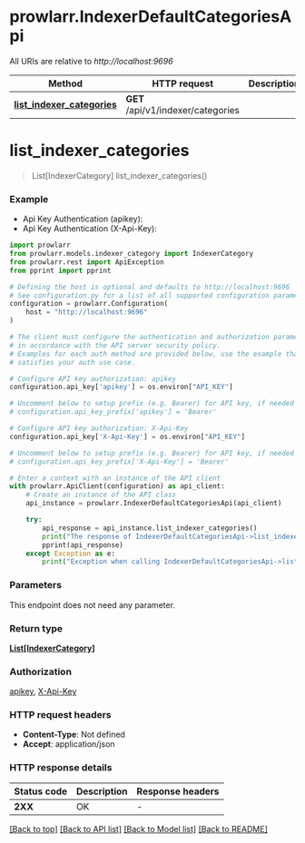 # prowlarr.IndexerDefaultCategoriesApi

All URIs are relative to *http://localhost:9696*

Method | HTTP request | Description
------------- | ------------- | -------------
[**list_indexer_categories**](IndexerDefaultCategoriesApi.md#list_indexer_categories) | **GET** /api/v1/indexer/categories | 


# **list_indexer_categories**
> List[IndexerCategory] list_indexer_categories()



### Example

* Api Key Authentication (apikey):
* Api Key Authentication (X-Api-Key):

```python
import prowlarr
from prowlarr.models.indexer_category import IndexerCategory
from prowlarr.rest import ApiException
from pprint import pprint

# Defining the host is optional and defaults to http://localhost:9696
# See configuration.py for a list of all supported configuration parameters.
configuration = prowlarr.Configuration(
    host = "http://localhost:9696"
)

# The client must configure the authentication and authorization parameters
# in accordance with the API server security policy.
# Examples for each auth method are provided below, use the example that
# satisfies your auth use case.

# Configure API key authorization: apikey
configuration.api_key['apikey'] = os.environ["API_KEY"]

# Uncomment below to setup prefix (e.g. Bearer) for API key, if needed
# configuration.api_key_prefix['apikey'] = 'Bearer'

# Configure API key authorization: X-Api-Key
configuration.api_key['X-Api-Key'] = os.environ["API_KEY"]

# Uncomment below to setup prefix (e.g. Bearer) for API key, if needed
# configuration.api_key_prefix['X-Api-Key'] = 'Bearer'

# Enter a context with an instance of the API client
with prowlarr.ApiClient(configuration) as api_client:
    # Create an instance of the API class
    api_instance = prowlarr.IndexerDefaultCategoriesApi(api_client)

    try:
        api_response = api_instance.list_indexer_categories()
        print("The response of IndexerDefaultCategoriesApi->list_indexer_categories:\n")
        pprint(api_response)
    except Exception as e:
        print("Exception when calling IndexerDefaultCategoriesApi->list_indexer_categories: %s\n" % e)
```



### Parameters

This endpoint does not need any parameter.

### Return type

[**List[IndexerCategory]**](IndexerCategory.md)

### Authorization

[apikey](../README.md#apikey), [X-Api-Key](../README.md#X-Api-Key)

### HTTP request headers

 - **Content-Type**: Not defined
 - **Accept**: application/json

### HTTP response details

| Status code | Description | Response headers |
|-------------|-------------|------------------|
**2XX** | OK |  -  |

[[Back to top]](#) [[Back to API list]](../README.md#documentation-for-api-endpoints) [[Back to Model list]](../README.md#documentation-for-models) [[Back to README]](../README.md)

